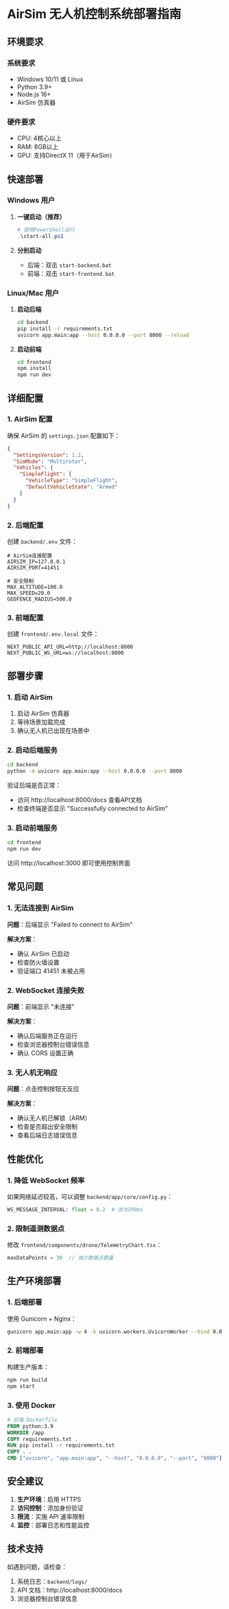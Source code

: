 # AirSim 无人机控制系统部署指南

## 环境要求

### 系统要求
- Windows 10/11 或 Linux
- Python 3.9+
- Node.js 16+
- AirSim 仿真器

### 硬件要求
- CPU: 4核心以上
- RAM: 8GB以上
- GPU: 支持DirectX 11（用于AirSim）

## 快速部署

### Windows 用户

1. **一键启动（推荐）**
   ```powershell
   # 使用PowerShell运行
   .\start-all.ps1
   ```

2. **分别启动**
   - 后端：双击 `start-backend.bat`
   - 前端：双击 `start-frontend.bat`

### Linux/Mac 用户

1. **启动后端**
   ```bash
   cd backend
   pip install -r requirements.txt
   uvicorn app.main:app --host 0.0.0.0 --port 8000 --reload
   ```

2. **启动前端**
   ```bash
   cd frontend
   npm install
   npm run dev
   ```

## 详细配置

### 1. AirSim 配置

确保 AirSim 的 `settings.json` 配置如下：

```json
{
  "SettingsVersion": 1.2,
  "SimMode": "Multirotor",
  "Vehicles": {
    "SimpleFlight": {
      "VehicleType": "SimpleFlight",
      "DefaultVehicleState": "Armed"
    }
  }
}
```

### 2. 后端配置

创建 `backend/.env` 文件：

```env
# AirSim连接配置
AIRSIM_IP=127.0.0.1
AIRSIM_PORT=41451

# 安全限制
MAX_ALTITUDE=100.0
MAX_SPEED=20.0
GEOFENCE_RADIUS=500.0
```

### 3. 前端配置

创建 `frontend/.env.local` 文件：

```env
NEXT_PUBLIC_API_URL=http://localhost:8000
NEXT_PUBLIC_WS_URL=ws://localhost:8000
```

## 部署步骤

### 1. 启动 AirSim

1. 启动 AirSim 仿真器
2. 等待场景加载完成
3. 确认无人机已出现在场景中

### 2. 启动后端服务

```bash
cd backend
python -m uvicorn app.main:app --host 0.0.0.0 --port 8000
```

验证后端是否正常：
- 访问 http://localhost:8000/docs 查看API文档
- 检查终端是否显示 "Successfully connected to AirSim"

### 3. 启动前端服务

```bash
cd frontend
npm run dev
```

访问 http://localhost:3000 即可使用控制界面

## 常见问题

### 1. 无法连接到 AirSim

**问题**：后端显示 "Failed to connect to AirSim"

**解决方案**：
- 确认 AirSim 已启动
- 检查防火墙设置
- 验证端口 41451 未被占用

### 2. WebSocket 连接失败

**问题**：前端显示 "未连接"

**解决方案**：
- 确认后端服务正在运行
- 检查浏览器控制台错误信息
- 确认 CORS 设置正确

### 3. 无人机无响应

**问题**：点击控制按钮无反应

**解决方案**：
- 确认无人机已解锁（ARM）
- 检查是否超出安全限制
- 查看后端日志错误信息

## 性能优化

### 1. 降低 WebSocket 频率

如果网络延迟较高，可以调整 `backend/app/core/config.py`：

```python
WS_MESSAGE_INTERVAL: float = 0.2  # 改为200ms
```

### 2. 限制遥测数据点

修改 `frontend/components/drone/TelemetryChart.tsx`：

```typescript
maxDataPoints = 30  // 减少数据点数量
```

## 生产环境部署

### 1. 后端部署

使用 Gunicorn + Nginx：

```bash
gunicorn app.main:app -w 4 -k uvicorn.workers.UvicornWorker --bind 0.0.0.0:8000
```

### 2. 前端部署

构建生产版本：

```bash
npm run build
npm start
```

### 3. 使用 Docker

```dockerfile
# 后端 Dockerfile
FROM python:3.9
WORKDIR /app
COPY requirements.txt .
RUN pip install -r requirements.txt
COPY . .
CMD ["uvicorn", "app.main:app", "--host", "0.0.0.0", "--port", "8000"]
```

## 安全建议

1. **生产环境**：启用 HTTPS
2. **访问控制**：添加身份验证
3. **限流**：实施 API 速率限制
4. **监控**：部署日志和性能监控

## 技术支持

如遇到问题，请检查：
1. 系统日志：`backend/logs/`
2. API 文档：http://localhost:8000/docs
3. 浏览器控制台错误信息 